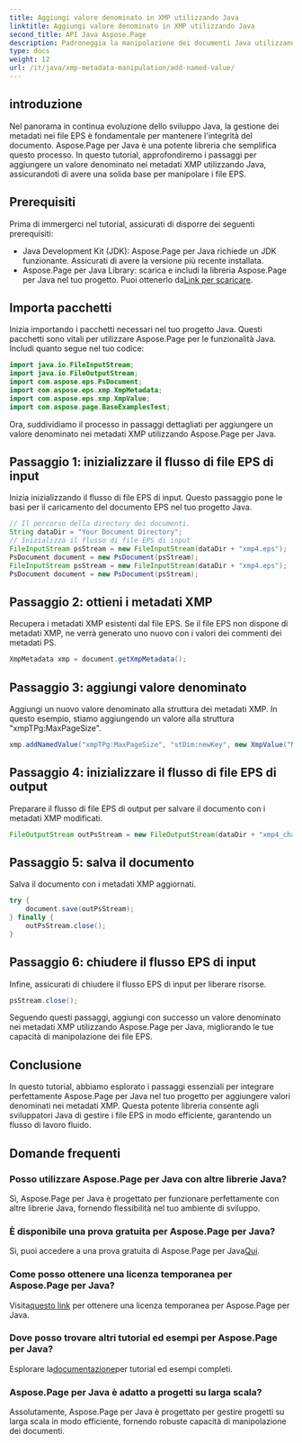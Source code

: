 ```yaml
---
title: Aggiungi valore denominato in XMP utilizzando Java
linktitle: Aggiungi valore denominato in XMP utilizzando Java
second_title: API Java Aspose.Page
description: Padroneggia la manipolazione dei documenti Java utilizzando Aspose.Page! Aggiungi facilmente valori denominati nei metadati XMP con la nostra guida passo passo per un'integrazione perfetta.
type: docs
weight: 12
url: /it/java/xmp-metadata-manipulation/add-named-value/
---
```

## introduzione
Nel panorama in continua evoluzione dello sviluppo Java, la gestione dei metadati nei file EPS è fondamentale per mantenere l'integrità del documento. Aspose.Page per Java è una potente libreria che semplifica questo processo. In questo tutorial, approfondiremo i passaggi per aggiungere un valore denominato nei metadati XMP utilizzando Java, assicurandoti di avere una solida base per manipolare i file EPS.
## Prerequisiti
Prima di immergerci nel tutorial, assicurati di disporre dei seguenti prerequisiti:
- Java Development Kit (JDK): Aspose.Page per Java richiede un JDK funzionante. Assicurati di avere la versione più recente installata.
- Aspose.Page per Java Library: scarica e includi la libreria Aspose.Page per Java nel tuo progetto. Puoi ottenerlo da[Link per scaricare](https://releases.aspose.com/page/java/).
## Importa pacchetti
Inizia importando i pacchetti necessari nel tuo progetto Java. Questi pacchetti sono vitali per utilizzare Aspose.Page per le funzionalità Java. Includi quanto segue nel tuo codice:
```java
import java.io.FileInputStream;
import java.io.FileOutputStream;
import com.aspose.eps.PsDocument;
import com.aspose.eps.xmp.XmpMetadata;
import com.aspose.eps.xmp.XmpValue;
import com.aspose.page.BaseExamplesTest;
```
Ora, suddividiamo il processo in passaggi dettagliati per aggiungere un valore denominato nei metadati XMP utilizzando Aspose.Page per Java.
## Passaggio 1: inizializzare il flusso di file EPS di input
Inizia inizializzando il flusso di file EPS di input. Questo passaggio pone le basi per il caricamento del documento EPS nel tuo progetto Java.
```java
// Il percorso della directory dei documenti.
String dataDir = "Your Document Directory";
// Inizializza il flusso di file EPS di input
FileInputStream psStream = new FileInputStream(dataDir + "xmp4.eps");
PsDocument document = new PsDocument(psStream);
FileInputStream psStream = new FileInputStream(dataDir + "xmp4.eps");
PsDocument document = new PsDocument(psStream);
```
## Passaggio 2: ottieni i metadati XMP
Recupera i metadati XMP esistenti dal file EPS. Se il file EPS non dispone di metadati XMP, ne verrà generato uno nuovo con i valori dei commenti dei metadati PS.
```java
XmpMetadata xmp = document.getXmpMetadata();
```
## Passaggio 3: aggiungi valore denominato
Aggiungi un nuovo valore denominato alla struttura dei metadati XMP. In questo esempio, stiamo aggiungendo un valore alla struttura "xmpTPg:MaxPageSize".
```java
xmp.addNamedValue("xmpTPg:MaxPageSize", "stDim:newKey", new XmpValue("NewValue"));
```
## Passaggio 4: inizializzare il flusso di file EPS di output
Preparare il flusso di file EPS di output per salvare il documento con i metadati XMP modificati.
```java
FileOutputStream outPsStream = new FileOutputStream(dataDir + "xmp4_changed.eps");
```
## Passaggio 5: salva il documento
Salva il documento con i metadati XMP aggiornati.
```java
try {
    document.save(outPsStream);
} finally {
    outPsStream.close();
}
```
## Passaggio 6: chiudere il flusso EPS di input
Infine, assicurati di chiudere il flusso EPS di input per liberare risorse.
```java
psStream.close();
```
Seguendo questi passaggi, aggiungi con successo un valore denominato nei metadati XMP utilizzando Aspose.Page per Java, migliorando le tue capacità di manipolazione dei file EPS.
## Conclusione
In questo tutorial, abbiamo esplorato i passaggi essenziali per integrare perfettamente Aspose.Page per Java nel tuo progetto per aggiungere valori denominati nei metadati XMP. Questa potente libreria consente agli sviluppatori Java di gestire i file EPS in modo efficiente, garantendo un flusso di lavoro fluido.
## Domande frequenti
### Posso utilizzare Aspose.Page per Java con altre librerie Java?
Sì, Aspose.Page per Java è progettato per funzionare perfettamente con altre librerie Java, fornendo flessibilità nel tuo ambiente di sviluppo.
### È disponibile una prova gratuita per Aspose.Page per Java?
 Sì, puoi accedere a una prova gratuita di Aspose.Page per Java[Qui](https://releases.aspose.com/).
### Come posso ottenere una licenza temporanea per Aspose.Page per Java?
 Visita[questo link](https://purchase.aspose.com/temporary-license/) per ottenere una licenza temporanea per Aspose.Page per Java.
### Dove posso trovare altri tutorial ed esempi per Aspose.Page per Java?
 Esplorare la[documentazione](https://reference.aspose.com/page/java/)per tutorial ed esempi completi.
### Aspose.Page per Java è adatto a progetti su larga scala?
Assolutamente, Aspose.Page per Java è progettato per gestire progetti su larga scala in modo efficiente, fornendo robuste capacità di manipolazione dei documenti.